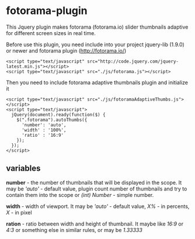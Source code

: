 # fotorama-plugin

This Jquery plugin makes fotorama (fotorama.io) slider thumbnails adaptive for different screen sizes in real time. 

Before use this plugin, you need include into your project jquery-lib (1.9.0) or newer and fotorama plugin (http://fotorama.io/)
```
<script type="text/javascript" src="http://code.jquery.com/jquery-latest.min.js"></script>
<script type="text/javascript" src="./js/fotorama.js"></script>
```

Then you need to include fotorama adaptive thumbnails plugin and initialize it
```
<script type="text/javascript" src="./js/fotoramaAdaptiveThumbs.js"></script>
<script type="text/javascript">
  jQuery(document).ready(function($) {
    $(".fotorama").autoThumbs({
      'number': 'auto',
      'width' : '100%',
      'ratio' : '16:9'
    });
  });
</script>
```

## variables

**number** - the number of thumbnails that will be displayed in the scope. It may be *'auto'* - default value, plugin count number of thumbnails and try to contain them into the scope or *(int) Number* - simple number.

**width** - width of viewport. It may be *'auto'* - default value, *X%* - in percents, *X* - in pixel

**ration** - ratio between width and height of thumbnail. It maybe like *16:9* or *4:3* or something else in similar rules, or may be *1.33333* 
